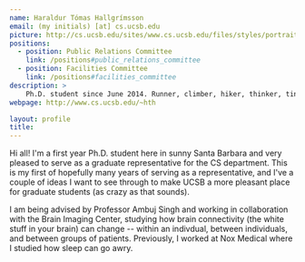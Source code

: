 ```yaml
---
name: Haraldur Tómas Hallgrímsson
email: (my initials) [at] cs.ucsb.edu
picture: http://cs.ucsb.edu/sites/www.cs.ucsb.edu/files/styles/portrait-full/public/images/graduate/Upphaf.jpg
positions:
  - position: Public Relations Committee
    link: /positions#public_relations_committee
  - position: Facilities Committee
    link: /positions#facilities_committee
description: >
    Ph.D. student since June 2014. Runner, climber, hiker, thinker, tinker, speaker, and part-time sleeper.
webpage: http://www.cs.ucsb.edu/~hth

layout: profile
title:
---
```


Hi all! I'm a first year Ph.D. student here in sunny Santa Barbara and very pleased to serve as a graduate representative for the CS department. This is my first of hopefully many years of serving as a representative, and I've a couple of ideas I want to see through to make UCSB a more pleasant place for graduate students (as crazy as that sounds).

I am being advised by Professor Ambuj Singh and working in collaboration with the Brain Imaging Center, studying how brain connectivity (the white stuff in your brain) can change -- within an indivdual, between individuals, and between groups of patients. Previously, I worked at Nox Medical where I studied how sleep can go awry.
